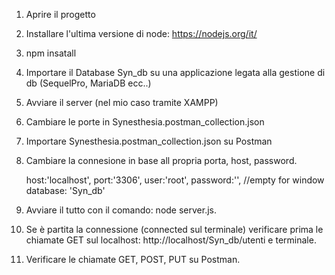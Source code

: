 1) Aprire il progetto

2) Installare l'ultima versione di node: https://nodejs.org/it/

3) npm insatall

4) Importare il Database Syn_db su una applicazione legata alla gestione di db (SequelPro, MariaDB ecc..)

5) Avviare il server (nel mio caso tramite XAMPP)

6) Cambiare le porte in Synesthesia.postman_collection.json

7) Importare Synesthesia.postman_collection.json su Postman

8) Cambiare la connesione in base all propria porta, host, password.


    host:'localhost',
    port:'3306',
    user:'root',
    password:'', //empty for window
    database: 'Syn_db'


9) Avviare il tutto con il comando: node server.js.

10) Se è partita la connessione (connected sul terminale) verificare prima le chiamate GET sul localhost: http://localhost/Syn_db/utenti e terminale.

11) Verificare le chiamate GET, POST, PUT su Postman.


